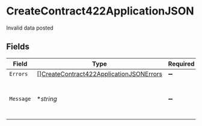# CreateContract422ApplicationJSON

Invalid data posted


## Fields

| Field                                                                                                         | Type                                                                                                          | Required                                                                                                      | Description                                                                                                   | Example                                                                                                       |
| ------------------------------------------------------------------------------------------------------------- | ------------------------------------------------------------------------------------------------------------- | ------------------------------------------------------------------------------------------------------------- | ------------------------------------------------------------------------------------------------------------- | ------------------------------------------------------------------------------------------------------------- |
| `Errors`                                                                                                      | [][CreateContract422ApplicationJSONErrors](../../models/operations/createcontract422applicationjsonerrors.md) | :heavy_minus_sign:                                                                                            | N/A                                                                                                           |                                                                                                               |
| `Message`                                                                                                     | **string*                                                                                                     | :heavy_minus_sign:                                                                                            | N/A                                                                                                           | The given data was invalid.                                                                                   |